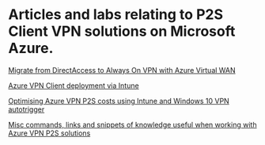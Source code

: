 # Articles and labs relating to P2S Client VPN solutions on Microsoft Azure.

[Migrate from DirectAccess to Always On VPN with Azure Virtual WAN](https://github.com/adstuart/azure-vpn-p2s/tree/main/vwan-multihub)

[Azure VPN Client deployment via Intune](https://github.com/adstuart/azure-vpn-p2s/tree/main/intune-azurevpnclient)

[Optimising Azure VPN P2S costs using Intune and Windows 10 VPN autotrigger](https://github.com/adstuart/azure-vpn-p2s/tree/main/intune-win10-triggers)

[Misc commands, links and snippets of knowledge useful when working with Azure VPN P2S solutions](https://github.com/adstuart/azure-vpn-p2s/tree/main/misc-cheatsheet)

